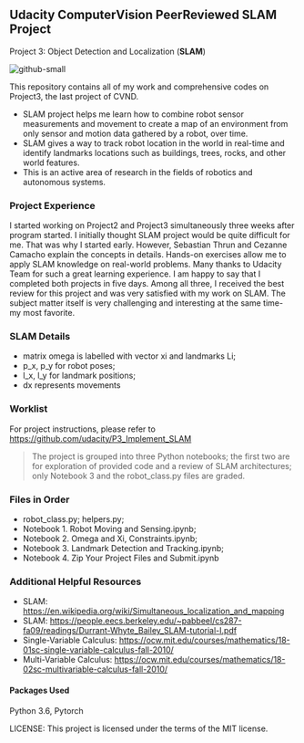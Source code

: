 ## Udacity ComputerVision PeerReviewed SLAM Project
Project 3: Object Detection and Localization (**SLAM**)

![github-small](https://github.com/mminamina/Udacity_ComputerVision_PeerReviewed_Project---SLAM/blob/master/Awesome_FinalProject_Review.png)

This repository contains all of my work and comprehensive codes on Project3, the last project of CVND. 
- SLAM project helps me learn how to combine robot sensor measurements and movement to create a map of an environment from only sensor and motion data gathered by a robot, over time. 
- SLAM gives a way to track robot location in the world in real-time and identify landmarks locations such as buildings, trees, rocks, and other world features. 
- This is an active area of research in the fields of robotics and autonomous systems.
### Project Experience
I started working on Project2 and Project3 simultaneously three weeks after program started. I initially thought SLAM project would be quite difficult for me. That was why I started early. However, Sebastian Thrun and Cezanne Camacho explain the concepts in details. Hands-on exercises allow me to apply SLAM knowledge on real-world problems. Many thanks to Udacity Team for such a great learning experience. I am happy to say that I completed both projects in five days. Among all three, I received the best review for this project and was very satisfied with my work on SLAM. The subject matter itself is very challenging and interesting at the same time- my most favorite.
### SLAM Details 
- matrix omega is labelled with vector xi and landmarks Li;
- p_x, p_y for robot poses;
- l_x, l_y for landmark positions;
- dx represents movements
### Worklist
For project instructions, please refer to https://github.com/udacity/P3_Implement_SLAM

>The project is grouped into three Python notebooks; 
>the first two are for exploration of provided code and a review of SLAM architectures;
> only Notebook 3 and the robot_class.py files are graded.
### Files in Order
- robot_class.py; helpers.py;
- Notebook 1. Robot Moving and Sensing.ipynb;
- Notebook 2. Omega and Xi, Constraints.ipynb;
- Notebook 3. Landmark Detection and Tracking.ipynb;
- Notebook 4. Zip Your Project Files and Submit.ipynb

### Additional Helpful Resources
- SLAM: https://en.wikipedia.org/wiki/Simultaneous_localization_and_mapping
- SLAM: https://people.eecs.berkeley.edu/~pabbeel/cs287-fa09/readings/Durrant-Whyte_Bailey_SLAM-tutorial-I.pdf
- Single-Variable Calculus: https://ocw.mit.edu/courses/mathematics/18-01sc-single-variable-calculus-fall-2010/
- Multi-Variable Calculus: https://ocw.mit.edu/courses/mathematics/18-02sc-multivariable-calculus-fall-2010/


#### Packages Used
Python 3.6, Pytorch

LICENSE: This project is licensed under the terms of the MIT license.
